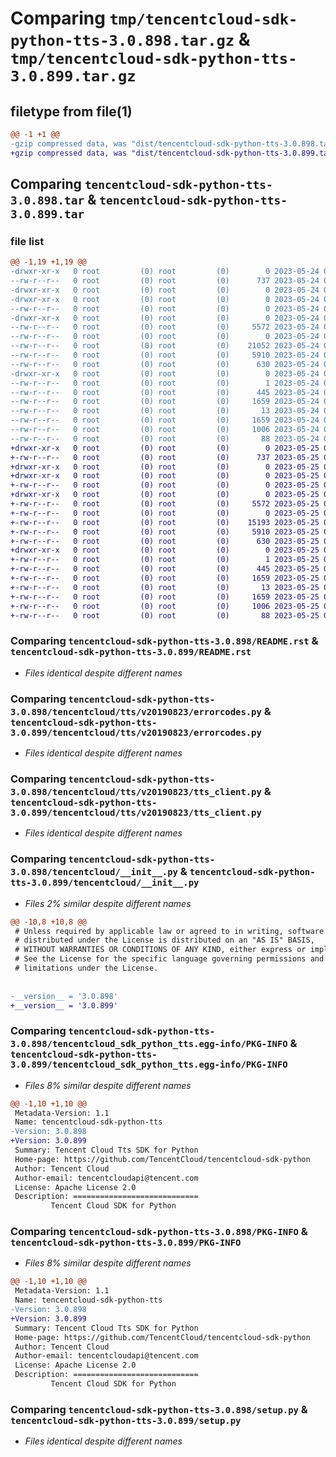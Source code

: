 # Comparing `tmp/tencentcloud-sdk-python-tts-3.0.898.tar.gz` & `tmp/tencentcloud-sdk-python-tts-3.0.899.tar.gz`

## filetype from file(1)

```diff
@@ -1 +1 @@
-gzip compressed data, was "dist/tencentcloud-sdk-python-tts-3.0.898.tar", last modified: Wed May 24 02:10:58 2023, max compression
+gzip compressed data, was "dist/tencentcloud-sdk-python-tts-3.0.899.tar", last modified: Thu May 25 00:40:33 2023, max compression
```

## Comparing `tencentcloud-sdk-python-tts-3.0.898.tar` & `tencentcloud-sdk-python-tts-3.0.899.tar`

### file list

```diff
@@ -1,19 +1,19 @@
-drwxr-xr-x   0 root         (0) root         (0)        0 2023-05-24 02:10:58.000000 tencentcloud-sdk-python-tts-3.0.898/
--rw-r--r--   0 root         (0) root         (0)      737 2023-05-24 02:10:58.000000 tencentcloud-sdk-python-tts-3.0.898/README.rst
-drwxr-xr-x   0 root         (0) root         (0)        0 2023-05-24 02:10:58.000000 tencentcloud-sdk-python-tts-3.0.898/tencentcloud/
-drwxr-xr-x   0 root         (0) root         (0)        0 2023-05-24 02:10:58.000000 tencentcloud-sdk-python-tts-3.0.898/tencentcloud/tts/
--rw-r--r--   0 root         (0) root         (0)        0 2023-05-24 02:10:58.000000 tencentcloud-sdk-python-tts-3.0.898/tencentcloud/tts/__init__.py
-drwxr-xr-x   0 root         (0) root         (0)        0 2023-05-24 02:10:58.000000 tencentcloud-sdk-python-tts-3.0.898/tencentcloud/tts/v20190823/
--rw-r--r--   0 root         (0) root         (0)     5572 2023-05-24 02:10:58.000000 tencentcloud-sdk-python-tts-3.0.898/tencentcloud/tts/v20190823/errorcodes.py
--rw-r--r--   0 root         (0) root         (0)        0 2023-05-24 02:10:58.000000 tencentcloud-sdk-python-tts-3.0.898/tencentcloud/tts/v20190823/__init__.py
--rw-r--r--   0 root         (0) root         (0)    21052 2023-05-24 02:10:58.000000 tencentcloud-sdk-python-tts-3.0.898/tencentcloud/tts/v20190823/models.py
--rw-r--r--   0 root         (0) root         (0)     5910 2023-05-24 02:10:58.000000 tencentcloud-sdk-python-tts-3.0.898/tencentcloud/tts/v20190823/tts_client.py
--rw-r--r--   0 root         (0) root         (0)      630 2023-05-24 02:10:58.000000 tencentcloud-sdk-python-tts-3.0.898/tencentcloud/__init__.py
-drwxr-xr-x   0 root         (0) root         (0)        0 2023-05-24 02:10:58.000000 tencentcloud-sdk-python-tts-3.0.898/tencentcloud_sdk_python_tts.egg-info/
--rw-r--r--   0 root         (0) root         (0)        1 2023-05-24 02:10:58.000000 tencentcloud-sdk-python-tts-3.0.898/tencentcloud_sdk_python_tts.egg-info/dependency_links.txt
--rw-r--r--   0 root         (0) root         (0)      445 2023-05-24 02:10:58.000000 tencentcloud-sdk-python-tts-3.0.898/tencentcloud_sdk_python_tts.egg-info/SOURCES.txt
--rw-r--r--   0 root         (0) root         (0)     1659 2023-05-24 02:10:58.000000 tencentcloud-sdk-python-tts-3.0.898/tencentcloud_sdk_python_tts.egg-info/PKG-INFO
--rw-r--r--   0 root         (0) root         (0)       13 2023-05-24 02:10:58.000000 tencentcloud-sdk-python-tts-3.0.898/tencentcloud_sdk_python_tts.egg-info/top_level.txt
--rw-r--r--   0 root         (0) root         (0)     1659 2023-05-24 02:10:58.000000 tencentcloud-sdk-python-tts-3.0.898/PKG-INFO
--rw-r--r--   0 root         (0) root         (0)     1006 2023-05-24 02:10:58.000000 tencentcloud-sdk-python-tts-3.0.898/setup.py
--rw-r--r--   0 root         (0) root         (0)       88 2023-05-24 02:10:58.000000 tencentcloud-sdk-python-tts-3.0.898/setup.cfg
+drwxr-xr-x   0 root         (0) root         (0)        0 2023-05-25 00:40:33.000000 tencentcloud-sdk-python-tts-3.0.899/
+-rw-r--r--   0 root         (0) root         (0)      737 2023-05-25 00:40:33.000000 tencentcloud-sdk-python-tts-3.0.899/README.rst
+drwxr-xr-x   0 root         (0) root         (0)        0 2023-05-25 00:40:33.000000 tencentcloud-sdk-python-tts-3.0.899/tencentcloud/
+drwxr-xr-x   0 root         (0) root         (0)        0 2023-05-25 00:40:33.000000 tencentcloud-sdk-python-tts-3.0.899/tencentcloud/tts/
+-rw-r--r--   0 root         (0) root         (0)        0 2023-05-25 00:40:33.000000 tencentcloud-sdk-python-tts-3.0.899/tencentcloud/tts/__init__.py
+drwxr-xr-x   0 root         (0) root         (0)        0 2023-05-25 00:40:33.000000 tencentcloud-sdk-python-tts-3.0.899/tencentcloud/tts/v20190823/
+-rw-r--r--   0 root         (0) root         (0)     5572 2023-05-25 00:40:33.000000 tencentcloud-sdk-python-tts-3.0.899/tencentcloud/tts/v20190823/errorcodes.py
+-rw-r--r--   0 root         (0) root         (0)        0 2023-05-25 00:40:33.000000 tencentcloud-sdk-python-tts-3.0.899/tencentcloud/tts/v20190823/__init__.py
+-rw-r--r--   0 root         (0) root         (0)    15193 2023-05-25 00:40:33.000000 tencentcloud-sdk-python-tts-3.0.899/tencentcloud/tts/v20190823/models.py
+-rw-r--r--   0 root         (0) root         (0)     5910 2023-05-25 00:40:33.000000 tencentcloud-sdk-python-tts-3.0.899/tencentcloud/tts/v20190823/tts_client.py
+-rw-r--r--   0 root         (0) root         (0)      630 2023-05-25 00:40:33.000000 tencentcloud-sdk-python-tts-3.0.899/tencentcloud/__init__.py
+drwxr-xr-x   0 root         (0) root         (0)        0 2023-05-25 00:40:33.000000 tencentcloud-sdk-python-tts-3.0.899/tencentcloud_sdk_python_tts.egg-info/
+-rw-r--r--   0 root         (0) root         (0)        1 2023-05-25 00:40:33.000000 tencentcloud-sdk-python-tts-3.0.899/tencentcloud_sdk_python_tts.egg-info/dependency_links.txt
+-rw-r--r--   0 root         (0) root         (0)      445 2023-05-25 00:40:33.000000 tencentcloud-sdk-python-tts-3.0.899/tencentcloud_sdk_python_tts.egg-info/SOURCES.txt
+-rw-r--r--   0 root         (0) root         (0)     1659 2023-05-25 00:40:33.000000 tencentcloud-sdk-python-tts-3.0.899/tencentcloud_sdk_python_tts.egg-info/PKG-INFO
+-rw-r--r--   0 root         (0) root         (0)       13 2023-05-25 00:40:33.000000 tencentcloud-sdk-python-tts-3.0.899/tencentcloud_sdk_python_tts.egg-info/top_level.txt
+-rw-r--r--   0 root         (0) root         (0)     1659 2023-05-25 00:40:33.000000 tencentcloud-sdk-python-tts-3.0.899/PKG-INFO
+-rw-r--r--   0 root         (0) root         (0)     1006 2023-05-25 00:40:33.000000 tencentcloud-sdk-python-tts-3.0.899/setup.py
+-rw-r--r--   0 root         (0) root         (0)       88 2023-05-25 00:40:33.000000 tencentcloud-sdk-python-tts-3.0.899/setup.cfg
```

### Comparing `tencentcloud-sdk-python-tts-3.0.898/README.rst` & `tencentcloud-sdk-python-tts-3.0.899/README.rst`

 * *Files identical despite different names*

### Comparing `tencentcloud-sdk-python-tts-3.0.898/tencentcloud/tts/v20190823/errorcodes.py` & `tencentcloud-sdk-python-tts-3.0.899/tencentcloud/tts/v20190823/errorcodes.py`

 * *Files identical despite different names*

### Comparing `tencentcloud-sdk-python-tts-3.0.898/tencentcloud/tts/v20190823/tts_client.py` & `tencentcloud-sdk-python-tts-3.0.899/tencentcloud/tts/v20190823/tts_client.py`

 * *Files identical despite different names*

### Comparing `tencentcloud-sdk-python-tts-3.0.898/tencentcloud/__init__.py` & `tencentcloud-sdk-python-tts-3.0.899/tencentcloud/__init__.py`

 * *Files 2% similar despite different names*

```diff
@@ -10,8 +10,8 @@
 # Unless required by applicable law or agreed to in writing, software
 # distributed under the License is distributed on an "AS IS" BASIS,
 # WITHOUT WARRANTIES OR CONDITIONS OF ANY KIND, either express or implied.
 # See the License for the specific language governing permissions and
 # limitations under the License.
 
 
-__version__ = '3.0.898'
+__version__ = '3.0.899'
```

### Comparing `tencentcloud-sdk-python-tts-3.0.898/tencentcloud_sdk_python_tts.egg-info/PKG-INFO` & `tencentcloud-sdk-python-tts-3.0.899/tencentcloud_sdk_python_tts.egg-info/PKG-INFO`

 * *Files 8% similar despite different names*

```diff
@@ -1,10 +1,10 @@
 Metadata-Version: 1.1
 Name: tencentcloud-sdk-python-tts
-Version: 3.0.898
+Version: 3.0.899
 Summary: Tencent Cloud Tts SDK for Python
 Home-page: https://github.com/TencentCloud/tencentcloud-sdk-python
 Author: Tencent Cloud
 Author-email: tencentcloudapi@tencent.com
 License: Apache License 2.0
 Description: ============================
         Tencent Cloud SDK for Python
```

### Comparing `tencentcloud-sdk-python-tts-3.0.898/PKG-INFO` & `tencentcloud-sdk-python-tts-3.0.899/PKG-INFO`

 * *Files 8% similar despite different names*

```diff
@@ -1,10 +1,10 @@
 Metadata-Version: 1.1
 Name: tencentcloud-sdk-python-tts
-Version: 3.0.898
+Version: 3.0.899
 Summary: Tencent Cloud Tts SDK for Python
 Home-page: https://github.com/TencentCloud/tencentcloud-sdk-python
 Author: Tencent Cloud
 Author-email: tencentcloudapi@tencent.com
 License: Apache License 2.0
 Description: ============================
         Tencent Cloud SDK for Python
```

### Comparing `tencentcloud-sdk-python-tts-3.0.898/setup.py` & `tencentcloud-sdk-python-tts-3.0.899/setup.py`

 * *Files identical despite different names*

